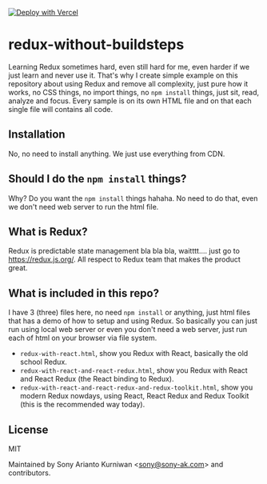 [![Deploy with Vercel](https://vercel.com/button)](https://vercel.com/new/clone?repository-url=https%3A%2F%2Fgithub.com%2Fsonyarianto%2Fredux-without-buildsteps)

# redux-without-buildsteps

Learning Redux sometimes hard, even still hard for me, even harder if we just learn and never use it. That's why I create simple example on this repository about using Redux and remove all complexity, just pure how it works, no CSS things, no import things, no `npm install` things, just sit, read, analyze and focus. Every sample is on its own HTML file and on that each single file will contains all code.

## Installation
No, no need to install anything. We just use everything from CDN.

## Should I do the `npm install` things?
Why? Do you want the `npm install` things hahaha. No need to do that, even we don't need web server to run the html file.

## What is Redux?
Redux is predictable state management bla bla bla, waitttt.... just go to https://redux.js.org/. All respect to Redux team that makes the product great.

## What is included in this repo?

I have 3 (three) files here, no need `npm install` or anything, just html files that has a demo of how to setup and using Redux. So basically you can just run using local web server or even you don't need a web server, just run each of html on your browser via file system.

- `redux-with-react.html`, show you Redux with React, basically the old school Redux.
- `redux-with-react-and-react-redux.html`, show you Redux with React and React Redux (the React binding to Redux).
- `redux-with-react-and-react-redux-and-redux-toolkit.html`, show you modern Redux nowdays, using React, React Redux and Redux Toolkit (this is the recommended way today).

## License

MIT

Maintained by Sony Arianto Kurniwan <<sony@sony-ak.com>> and contributors.
